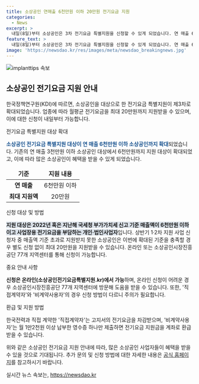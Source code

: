```yaml
---
title: 소상공인 연매출 6천만원 이하 20만원 전기요금 지원
categories:
  - News
excerpt: >
  내일(8일)부터 소상공인은 3차 전기요금 특별지원을 신청할 수 있게 되었습니다. 연 매출 6천만원 이하 소상공인까지 대상이 확대되었으며, 최대 20만원의 지원을 받을 수 있습니다. 직접계약자는 고지서의 요금을 차감받고, 비계약사용자는 월 1만2천원 이상 납부한 영수증 제출 시 전기요금 지원금을 계좌로 환급받을 수 있습니다. 온라인 신청이 어려운 경우 소상공인시장진흥공단 77개 지역센터에 방문하여 도움을 받을 수 있습니다. (출처: SBS Biz) [링크 바로가기](https://url.kr/9pghjn)
feature_text: >
  내일(8일)부터 소상공인은 3차 전기요금 특별지원을 신청할 수 있게 되었습니다. 연 매출 6천만원 이하 소상공인까지 대상이 확대되었으며, 최대 20만원의 지원을 받을 수 있습니다. 직접계약자는 고지서의 요금을 차감받고, 비계약사용자는 월 1만2천원 이상 납부한 영수증 제출 시 전기요금 지원금을 계좌로 환급받을 수 있습니다. 온라인 신청이 어려운 경우 소상공인시장진흥공단 77개 지역센터에 방문하여 도움을 받을 수 있습니다. (출처: SBS Biz) [링크 바로가기](https://url.kr/9pghjn)
image: 'https://newsdao.kr/res/images/meta/newsdao_breakingnews.jpg'
---
```


<p><img src="https://newsdao.kr/res/images/meta/newsdao_breakingnews.jpg" alt="implanttips 속보" /></p>

<h2 data-ke-size="size26">소상공인 전기요금 지원 안내</h2>

<p>한국정책연구원(KDI)에 따르면, 소상공인을 대상으로 한 전기요금 특별지원이 제3차로 확대되었습니다. 업종에 따라 월평균 전기요금을 최대 20만원까지 지원받을 수 있으며, 이에 대한 신청이 내일부터 가능합니다.</p>

<p data-ke-size="size16">전기요금 특별지원 대상 확대</p>

<p><b><span style="color: #1a5490;">소상공인 전기요금 특별지원 대상이 연 매출 6천만원 이하 소상공인까지 확대</span></b>되었습니다. 기존의 연 매출 3천만원 이하 소상공인 대상에서 6천만원까지 지원 대상이 확대되었고, 이에 따라 많은 소상공인이 혜택을 받을 수 있게 되었습니다.</p>

<table>
    <thead>
        <tr>
            <td style="text-align: center; height: 17px;"><b>기준</b></td>
            <td style="text-align: center; height: 17px;"><b>지원 내용</b></td>
        </tr>
    </thead>
    <tbody>
        <tr>
            <td style="text-align: center; height: 17px;"><b>연 매출</b></td>
            <td style="text-align: center; height: 17px;">6천만원 이하</td>
        </tr>
        <tr>
            <td style="text-align: center; height: 17px;"><b>최대 지원액</b></td>
            <td style="text-align: center; height: 17px;">20만원</td>
        </tr>
    </tbody>
</table>

<p data-ke-size="size16">신청 대상 및 방법</p>

<p><b><span style="background-color: #21538527;">지원 대상은 2022년 혹은 지난해 국세청 부가가치세 신고 기준 매출액이 6천만원 이하이고 사업장용 전기요금을 부담하는 개인·법인사업자</span></b>입니다. 상반기 1·2차 지원 사업 신청자 중 매출액 기준 초과로 지원받지 못한 소상공인은 이번에 확대된 기준을 충족할 경우 별도 신청 없이 최대 20만원을 지원받을 수 있습니다. 온라인 또는 소상공인시장진흥공단 77개 지역센터를 통해 신청이 가능합니다.</p>

<p data-ke-size="size16">중요 안내 사항</p>

<p><b>신청은 온라인(소상공인전기요금특별지원.kr)에서 가능</b>하며, 온라인 신청이 어려운 경우 소상공인시장진흥공단 77개 지역센터에 방문해 도움을 받을 수 있습니다. 또한, '직접계약자'와 '비계약사용자'의 경우 신청 방법이 다르니 주의가 필요합니다.</p>

<p data-ke-size="size16">환급 및 지원 방법</p>

<p>한국전력과 직접 계약한 '직접계약자'는 고지서의 전기요금을 차감받으며, '비계약사용자'는 월 1만2천원 이상 납부한 영수증 하나만 제출하면 전기요금 지원금을 계좌로 환급받을 수 있습니다.</p>

<p>위와 같은 소상공인 전기요금 지원 안내에 따라, 많은 소상공인 사업자들이 혜택을 받을 수 있을 것으로 기대됩니다. 추가 문의 및 신청 방법에 대한 자세한 내용은 <a href="https://url.kr/9pghjn">공식 홈페이지</a>를 참고하시기 바랍니다.</p>
실시간 뉴스 속보는, <a href="https://newsdao.kr" rel="dofollow">https://newsdao.kr</a>


